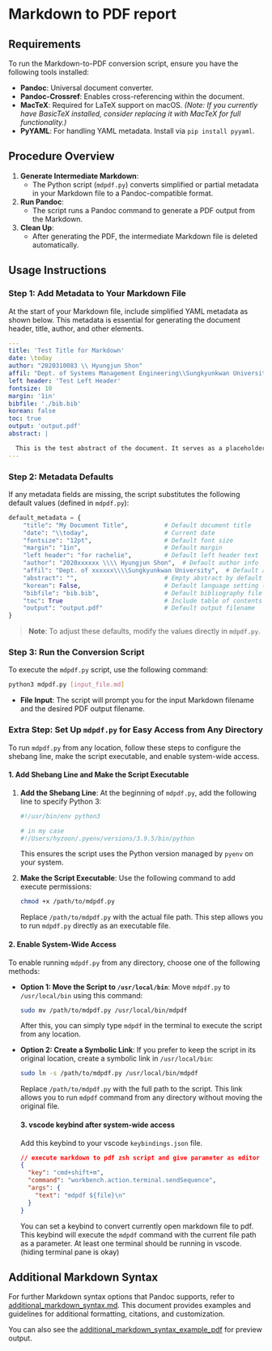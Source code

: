 # Markdown to PDF report

## Requirements

To run the Markdown-to-PDF conversion script, ensure you have the following tools installed:

- **Pandoc**: Universal document converter.
- **Pandoc-Crossref**: Enables cross-referencing within the document.
- **MacTeX**: Required for LaTeX support on macOS. _(Note: If you currently have BasicTeX installed, consider replacing it with MacTeX for full functionality.)_
- **PyYAML**: For handling YAML metadata. Install via `pip install pyyaml`.

## Procedure Overview

1. **Generate Intermediate Markdown**:
   - The Python script (`mdpdf.py`) converts simplified or partial metadata in your Markdown file to a Pandoc-compatible format.
2. **Run Pandoc**:
   - The script runs a Pandoc command to generate a PDF output from the Markdown.
3. **Clean Up**:
   - After generating the PDF, the intermediate Markdown file is deleted automatically.

## Usage Instructions

### Step 1: Add Metadata to Your Markdown File

At the start of your Markdown file, include simplified YAML metadata as shown below. This metadata is essential for generating the document header, title, author, and other elements.

```yaml
---
title: 'Test Title for Markdown'
date: \today
author: "2020310083 \\ Hyungjun Shon"
affil: "Dept. of Systems Management Engineering\\Sungkyunkwan University"
left header: 'Test Left Header'
fontsize: 10
margin: '1in'
bibfile: './bib.bib'
korean: false
toc: true
output: 'output.pdf'
abstract: |

  This is the test abstract of the document. It serves as a placeholder for the actual abstract.
---
```

### Step 2: Metadata Defaults

If any metadata fields are missing, the script substitutes the following default values (defined in `mdpdf.py`):

```python
default_metadata = {
    "title": "My Document Title",          # Default document title
    "date": "\\today",                     # Current date
    "fontsize": "12pt",                    # Default font size
    "margin": "1in",                       # Default margin
    "left header": "for rachelie",         # Default left header text
    "author": "2020xxxxxx \\\\ Hyungjun Shon",  # Default author info
    "affil": "Dept. of xxxxxx\\\\Sungkyunkwan University",  # Default affiliation
    "abstract": "",                        # Empty abstract by default
    "korean": False,                       # Default language setting (English)
    "bibfile": "bib.bib",                  # Default bibliography file path
    "toc": True                            # Include table of contents
    "output": "output.pdf"                 # Default output filename
}
```

> **Note**: To adjust these defaults, modify the values directly in `mdpdf.py`.

### Step 3: Run the Conversion Script

To execute the `mdpdf.py` script, use the following command:

```bash
python3 mdpdf.py [input_file.md]
```

- **File Input**: The script will prompt you for the input Markdown filename and the desired PDF output filename.

### Extra Step: Set Up `mdpdf.py` for Easy Access from Any Directory

To run `mdpdf.py` from any location, follow these steps to configure the shebang line, make the script executable, and enable system-wide access.

#### 1. Add Shebang Line and Make the Script Executable

1. **Add the Shebang Line**:
   At the beginning of `mdpdf.py`, add the following line to specify Python 3:

   ```python
   #!/usr/bin/env python3

   # in my case
   #!/Users/hyzoon/.pyenv/versions/3.9.5/bin/python
   ```

   This ensures the script uses the Python version managed by `pyenv` on your system.

2. **Make the Script Executable**:
   Use the following command to add execute permissions:

   ```bash
   chmod +x /path/to/mdpdf.py
   ```

   Replace `/path/to/mdpdf.py` with the actual file path. This step allows you to run `mdpdf.py` directly as an executable file.

#### 2. Enable System-Wide Access

To enable running `mdpdf.py` from any directory, choose one of the following methods:

- **Option 1: Move the Script to `/usr/local/bin`**:
  Move `mdpdf.py` to `/usr/local/bin` using this command:

  ```bash
  sudo mv /path/to/mdpdf.py /usr/local/bin/mdpdf
  ```

  After this, you can simply type `mdpdf` in the terminal to execute the script from any location.

- **Option 2: Create a Symbolic Link**:
  If you prefer to keep the script in its original location, create a symbolic link in `/usr/local/bin`:

  ```bash
  sudo ln -s /path/to/mdpdf.py /usr/local/bin/mdpdf
  ```

  Replace `/path/to/mdpdf.py` with the full path to the script. This link allows you to run `mdpdf` command from any directory without moving the original file.

  #### 3. vscode keybind after system-wide access

  Add this keybind to your vscode `keybindings.json` file.

  ```json
  // execute markdown to pdf zsh script and give parameter as editor file path
  {
    "key": "cmd+shift+m",
    "command": "workbench.action.terminal.sendSequence",
    "args": {
      "text": "mdpdf ${file}\n"
    }
  }
  ```

  You can set a keybind to convert currently open markdown file to pdf. This keybind will execute the `mdpdf` command with the current file path as a parameter. At least one terminal should be running in vscode. (hiding terminal pane is okay)

## Additional Markdown Syntax

For further Markdown syntax options that Pandoc supports, refer to [additional_markdown_syntax.md](./additional_markdown_syntax.md). This document provides examples and guidelines for additional formatting, citations, and customization.

You can also see the [additional_markdown_syntax_example_pdf](./sample_files/example_output.pdf) for preview output.
